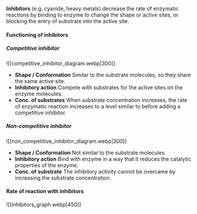 **Inhibitors** (e.g. cyanide, heavy metals) decrease the rate of enzymatic reactions by binding to enzyme to change the shape or active sites, or blocking the entry of substrate into the active site.

#### Functioning of inhibitors
##### Competitive inhibitor
![[competitive_inhibitor_diagram.webp|300]]
- **Shape / Conformation**
  Similar to the substrate molecules, so they share the same active site.
- **Inhibitory action**
  Compete with substrates for the active sites on the enzyme molecules.
- **Conc. of substrates**
  When substrate concentration increases, the rate of enzymatic reaction increases to a level similar to before adding a competitive inhibitor.

##### Non-competitive inhibitor
![[non_competitive_inhibitor_diagram.webp|300]]
- **Shape / Conformation**
  Not similar to the substrate molecules.
- **Inhibitory action**
  Bind with enzyme in a way that it reduces the catalytic properties of the enzyme.
- **Conc. of substrate**
  The inhibitory activity cannot be overcame by increasing the substrate concentration.

#### Rate of reaction with inhibitors
![[inhibitors_graph.webp|450]]
